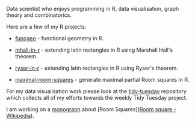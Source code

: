 Data scientist who enjoys programming in R, data visualisation, graph theory and combinatorics.

Here are a few of my R projects:

- [funcgeo](https://github.com/MHenderson/funcgeo) - functional geometry in R.

- [mhall-in-r](https://github.com/MHenderson/mhall-in-r) - extending latin rectangles in R using Marshall Hall's theorem.

- [ryser-in-r](https://github.com/MHenderson/ryser-in-r) - extending latin rectangles in R using Ryser's theorem.

- [maximal-room-squares](https://github.com/MHenderson/maximal-room-squares) - generate maximal partial Room squares in R.

For my data visualisation work please look at the [tidy-tuesday](https://github.com/MHenderson/tidy-tuesday) repository which collects all of my efforts towards the weekly Tidy Tuesday project.

I am working on a [monograph](https://github.com/MHenderson/room) about [Room Squares]([Room square - Wikipedia](https://en.wikipedia.org/wiki/Room_square)).
